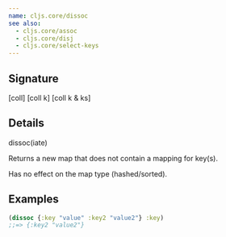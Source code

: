 ```yaml
---
name: cljs.core/dissoc
see also:
  - cljs.core/assoc
  - cljs.core/disj
  - cljs.core/select-keys
---
```


## Signature
[coll]
[coll k]
[coll k & ks]


## Details

dissoc(iate)

Returns a new map that does not contain a mapping for key(s).

Has no effect on the map type (hashed/sorted).



## Examples

```clj
(dissoc {:key "value" :key2 "value2"} :key)
;;=> {:key2 "value2"}
```
